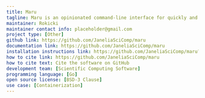 ```yaml
---
title: Maru
tagline: Maru is an opinionated command-line interface for quickly and easily containerizing scientific applications.
maintainer: Rokicki
maintainer contact info: placeholder@gmail.com
project type: [Other]
github link: https://github.com/JaneliaSciComp/maru
documentation link: https://github.com/JaneliaSciComp/maru
installation instructions link: https://github.com/JaneliaSciComp/maru?tab=readme-ov-file#get-maru
how to cite link: https://github.com/JaneliaSciComp/maru
how to cite text: Cite the software on GitHub
development team: [Scientific Computing Software]
programming language: [Go]
open source license: [BSD-3 Clause]
use case: [Containerization]
---
```

